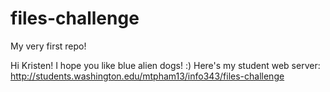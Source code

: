 # files-challenge
My very first repo!

Hi Kristen! I hope you like blue alien dogs! :)
Here's my student web server: http://students.washington.edu/mtpham13/info343/files-challenge
